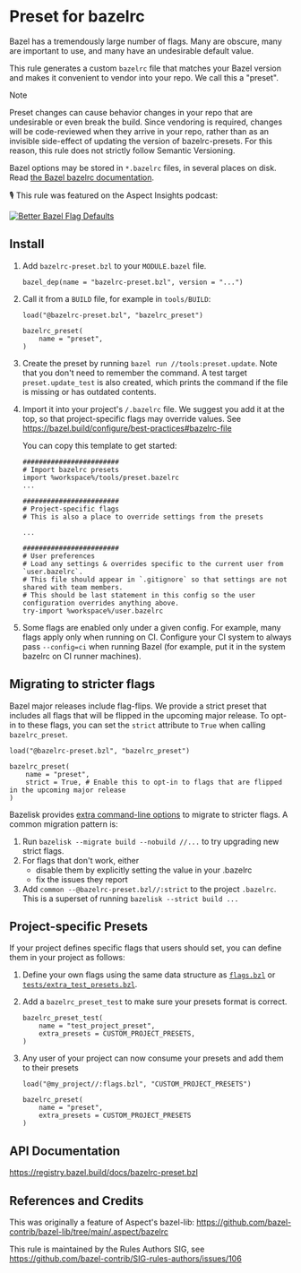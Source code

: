 # Preset for bazelrc

Bazel has a tremendously large number of flags.
Many are obscure, many are important to use, and many have an undesirable default value.

This rule generates a custom `bazelrc` file that matches your Bazel version and makes it convenient to vendor into your repo.
We call this a "preset".

> [!NOTE]
> Preset changes can cause behavior changes in your repo that are undesirable or even break the build.
> Since vendoring is required, changes will be code-reviewed when they arrive in your repo, rather than as an invisible side-effect of updating the version of bazelrc-presets.
> For this reason, this rule does not strictly follow Semantic Versioning.

Bazel options may be stored in `*.bazelrc` files, in several places on disk.
Read [the Bazel bazelrc documentation](https://bazel.build/run/bazelrc).

🎙️ This rule was featured on the Aspect Insights podcast:

[![Better Bazel Flag Defaults](https://img.youtube.com/vi/-iLgTR1J47g/0.jpg)](https://www.youtube.com/watch?v=-iLgTR1J47g&list=PLLU28e_DRwdtpojOqWM5UeFyxad7m9gCF&index=1)

## Install

1. Add `bazelrc-preset.bzl` to your `MODULE.bazel` file.
    ```starlark
    bazel_dep(name = "bazelrc-preset.bzl", version = "...")
    ```
    
2. Call it from a `BUILD` file, for example in `tools/BUILD`:

    ```starlark
    load("@bazelrc-preset.bzl", "bazelrc_preset")

    bazelrc_preset(
        name = "preset",
    )
    ```

3. Create the preset by running `bazel run //tools:preset.update`.
Note that you don't need to remember the command.
A test target `preset.update_test` is also created, which prints the command if the file is missing or has outdated contents.

4. Import it into your project's `/.bazelrc` file.
We suggest you add it at the top, so that project-specific flags may override values.
See https://bazel.build/configure/best-practices#bazelrc-file

    You can copy this template to get started:

    ```
    ########################
    # Import bazelrc presets
    import %workspace%/tools/preset.bazelrc
    ...

    ########################
    # Project-specific flags
    # This is also a place to override settings from the presets

    ...

    ########################
    # User preferences
    # Load any settings & overrides specific to the current user from `user.bazelrc`.
    # This file should appear in `.gitignore` so that settings are not shared with team members.
    # This should be last statement in this config so the user configuration overrides anything above.
    try-import %workspace%/user.bazelrc
    ```

5. Some flags are enabled only under a given config.
   For example, many flags apply only when running on CI.
   Configure your CI system to always pass `--config=ci` when running Bazel (for example, put it in the system bazelrc on CI runner machines).

## Migrating to stricter flags

Bazel major releases include flag-flips.
We provide a strict preset that includes all flags that will be flipped in the upcoming major release.
To opt-in to these flags, you can set the `strict` attribute to `True` when calling `bazelrc_preset`.

```starlark
load("@bazelrc-preset.bzl", "bazelrc_preset")

bazelrc_preset(
    name = "preset",
    strict = True, # Enable this to opt-in to flags that are flipped in the upcoming major release
)
```

Bazelisk provides [extra command-line options](https://github.com/bazelbuild/bazelisk?tab=readme-ov-file#other-features) to migrate to stricter flags.
A common migration pattern is:

1. Run `bazelisk --migrate build --nobuild //...` to try upgrading new strict flags.
2. For flags that don't work, either
   - disable them by explicitly setting the value in your .bazelrc
   - fix the issues they report
3. Add `common --@bazelrc-preset.bzl//:strict` to the project `.bazelrc`. This is a superset of running `bazelisk --strict build ...`

## Project-specific Presets

If your project defines specific flags that users should set, you can define them in your project as follows:

1. Define your own flags using the same data structure as [`flags.bzl`](flags.bzl) or [`tests/extra_test_presets.bzl`](tests/extra_test_presets.bzl).
2. Add a `bazelrc_preset_test` to make sure your presets format is correct.

    ```starlark
    bazelrc_preset_test(
        name = "test_project_preset",
        extra_presets = CUSTOM_PROJECT_PRESETS,
    )
    ```

3. Any user of your project can now consume your presets and add them to their presets

    ```starlark
    load("@my_project//:flags.bzl", "CUSTOM_PROJECT_PRESETS")

    bazelrc_preset(
        name = "preset",
        extra_presets = CUSTOM_PROJECT_PRESETS
    )
    ```

## API Documentation

https://registry.bazel.build/docs/bazelrc-preset.bzl

## References and Credits

This was originally a feature of Aspect's bazel-lib:
https://github.com/bazel-contrib/bazel-lib/tree/main/.aspect/bazelrc

This rule is maintained by the Rules Authors SIG, see https://github.com/bazel-contrib/SIG-rules-authors/issues/106
